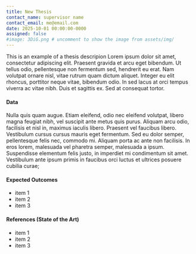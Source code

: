```yaml
---
title: New Thesis
contact_name: supervisor name
contact_email: me@email.com
date: 2025-10-01 00:00:00-0000
assigned: false
#image: 3DiG.png # uncomment to show the image from assets/img/
---
```

This is an example of a thesis descripion
Lorem ipsum dolor sit amet, consectetur adipiscing elit. Praesent gravida et arcu eget bibendum. Ut tellus odio, pellentesque non fermentum sed, hendrerit eu erat. Nam volutpat ornare nisl, vitae rutrum quam dictum aliquet. Integer eu elit rhoncus, porttitor neque vitae, bibendum odio. In sed lacus at orci tempus viverra ac vitae nibh. Duis et sagittis ex. Sed at consequat tortor.

#### Data

Nulla quis quam augue. Etiam eleifend, odio nec eleifend volutpat, libero magna feugiat nibh, vel suscipit ante metus quis purus. Aliquam arcu odio, facilisis et nisl in, maximus iaculis libero. Praesent vel faucibus libero. Vestibulum cursus cursus mauris eget fermentum. Sed eu dolor semper, pellentesque felis nec, commodo mi. Aliquam porta ac ante non facilisis. In eros lorem, malesuada vel pharetra semper, malesuada a ipsum. Suspendisse elementum felis justo, in imperdiet mi condimentum sit amet. Vestibulum ante ipsum primis in faucibus orci luctus et ultrices posuere cubilia curae;

#### Expected Outcomes

- item 1
- item 2
- item 3

#### References (State of the Art)

- item 1
- item 2
- item 3
